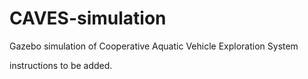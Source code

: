 # CAVES-simulation
Gazebo simulation of Cooperative Aquatic Vehicle Exploration System

instructions to be added. 
